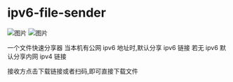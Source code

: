 # ipv6-file-sender
![图片](https://github.com/xiaobai9978/ipv6-file-sender/assets/11792557/1f923c2a-a743-4863-b4e3-9f8b5cf9dc5b)
![图片](https://github.com/xiaobai9978/ipv6-file-sender/assets/11792557/53e72263-52f8-4ba8-b31a-77425cac78a9)

一个文件快速分享器
当本机有公网 ipv6 地址时,默认分享 ipv6 链接
若无 ipv6 默认分享内网 ipv4 链接

接收方点击下载链接或者扫码,即可直接下载文件
